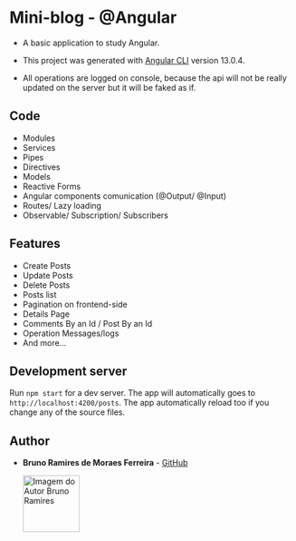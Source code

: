 # Mini-blog - @Angular

- A basic application to study Angular.

- This project was generated with [Angular CLI](https://github.com/angular/angular-cli) version 13.0.4.

- All operations are logged on console, because the api will not be really updated on the server but it will be faked as if.

## Code

- Modules
- Services
- Pipes
- Directives
- Models
- Reactive Forms
- Angular components comunication (@Output/ @Input)
- Routes/ Lazy loading
- Observable/ Subscription/ Subscribers

## Features

- Create Posts
- Update Posts
- Delete Posts
- Posts list
- Pagination on frontend-side
- Details Page
- Comments By an Id / Post By an Id
- Operation Messages/logs
- And more...

## Development server

Run `npm start` for a dev server. The app will automatically goes to `http://localhost:4200/posts`. The app automatically reload too if you change any of the source files.

## Author

- **Bruno Ramires de Moraes Ferreira** - [GitHub](https://github.com/brunormferreira)

  <a href="https://github.com/brunormferreira">
    <img 
    alt="Imagem do Autor Bruno Ramires" src="https://avatars0.githubusercontent.com/u/35575092?s=460&v=4" width="100">
  </a>
